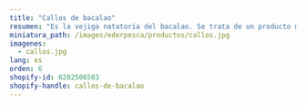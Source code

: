 ```yaml
---
title: "Callos de bacalao"
resumen: "Es la vejiga natatoria del bacalao. Se trata de un producto muy gelatinoso, fácil de cocinar."
miniatura_path: /images/ederpesca/productos/callos.jpg
imagenes:
  - callos.jpg
lang: es
orden: 6
shopify-id: 6202506503
shopify-handle: callos-de-bacalao
---
```


